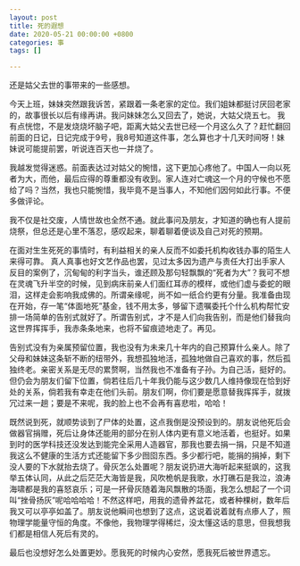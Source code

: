 ```yaml
---
layout: post
title: 死的遐想
date: 2020-05-21 00:00:00 +0800
categories: 事
tags: []

---
```

还是姑父去世的事带来的一些感想。

今天上班，妹妹突然跟我诉苦，紧跟着一条老家的定位。我们姐妹都挺讨厌回老家的，故事很长以后有缘再讲。我问妹妹怎么又回去了，她说，大姑父烧五七。 我有点恍惚，不是发烧烧坏脑子吧，距离大姑父去世已经一个月这么久了？赶忙翻回前面的日记，日记完成于9号，我8号知道这件事，怎么算也才十几天时间呀！妹妹说可能提前罢，听说连百天也一并烧了。

我越发觉得迷惑。前面表达过对姑父的惋惜，这下更加心疼他了。中国人一向以死者为大，而他，最后应得的尊重都没有收到。家人连对亡魂这一个月的守候也不愿给了吗？当然，我也只能惋惜，我毕竟不是当事人，不知他们因何如此行事。不便多做评论。

我不仅是社交废，人情世故也全然不通。就此事问及朋友，才知道的确也有人提前烧祭，但总还是心里不落忍，感叹起来，聊着聊着便谈及自己对死的预期。

在面对生生死死的事情时，有利益相关的亲人反而不如委托机构收钱办事的陌生人来得可靠。 真人真事也好文艺作品也罢，见过太多因为遗产与责任大打出手家人反目的案例了，沉甸甸的利字当头，谁还顾及那句轻飘飘的“死者为大”？我可不想在灵魂飞升半空的时候，见到病床前亲人们面红耳赤的模样，或他们虚与委蛇的眼泪，这样走会影响我成佛的。所谓亲缘呢，尚不如一纸合约更有分量。我准备由现在开始，存一笔“体面地死”基金，钱不用太多，够留下遗嘱委托个什么机构帮忙安排一场简单的告别式就好了。所谓告别式，才不是人们向我告别，而是他们替我向这世界挥挥手，我赤条条地来，也将不留痕迹地走了。再见。

告别式没有为亲属预留位置，我也没有为未来几十年内的自己预算什么亲人。除了父母和妹妹这条斩不断的纽带外，我想孤独地活，孤独地做自己喜欢的事，然后孤独终老。亲密关系是无尽的累赘啊，当然我也不准备有子孙。为自己活，挺好的。但仍会为朋友们留下位置，倘若往后几十年我仍能与这少数几人维持像现在恰到好处的关系，倘若我有幸走在他们头前。朋友们啊，你们要是愿意替我挥挥手，就拨冗过来一趟；要是不来呢，我的脸上也不会再有喜悲啦，哈哈！

既然说到死，就顺势谈到了尸体的处置，这点我倒是没预设到的。朋友说他死后会做器官捐赠，死后让身体还能用的部分在别人体内更有意义地活着，也挺好。如果到时的医学科技还没发达到能完全采用人造器官，那我也要去捐一捐，只是不知道我这么不健康的生活方式还能留下多少囫囵东西。多少都行吧，能捐的捐掉，剩下没人要的下水就抬去烧了。骨灰怎么处置呢？朋友说扔进大海听起来挺飒的，这我举五体认同，从此之后茫茫大海皆是我，风吹桅帆是我歌，水打礁石是我泣，浪涛海啸都是我的喜怒哀乐；可是一抔骨灰随着海风飘散的场面，我怎么想起了一个词叫“挫骨扬灰”呢哈哈哈哈！不然这样吧，用我的遗骨养盆花，或者种棵树，数年后我又可以亭亭如盖了。朋友说他瞬间也想到了这点，这说着说着就有点瘆人了，照物理学能量守恒的角度。不像他，我物理学得稀烂，没太懂这话的意思，但我想我们都是相信人死后有灵的。

最后也没想好怎么处置更妙。愿我死的时候内心安然，愿我死后被世界遗忘。
